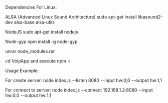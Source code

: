 Dependencies For Linux:

ALSA (Advanced Linux Sound Architecture)
sudo apt-get install libasound2-dev alsa-base alsa-utils

NodeJS
sudo apt-get install nodejs

Node-gyp
npm install -g node-gyp

unrar node_modules.rar

cd VoipApp and execute npm -i

Usage Example:

For create server: node index.js --listen 8080 --input hw:0,0 --output hw:1,1

For connect to server: node index.js --connect 192.168.1.2:8080 --input hw:0,0 --output hw:1,1
